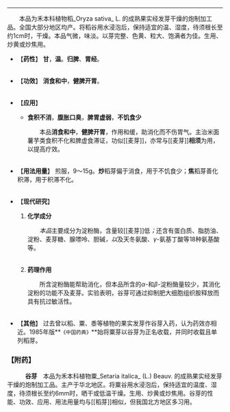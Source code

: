---
&emsp;&emsp;本品为禾本科植物稻_Oryza sativa_ L. 的成熟果实经发芽干燥的炮制加工品。全国大部分地区均产。将稻谷用水浸泡后，保持适宜的温、湿度，待须根长至约1cm时，干燥。本品气微，味淡。以芽完整、色黄、粒大、饱满者为佳。生用、炒黄或炒焦用。

- 【**药性**】
	**甘**，**温**。**归脾**、**胃经**。<br></br>

- 【**功效**】
	**消食和中**，**健脾开胃**。<br></br>

- 【**应用**】
	* **食积不消**，**腹胀口臭**，**脾胃虚弱**，**不饥食少**
		
		&emsp;&emsp;本品**消食和中**，**健脾开胃**，作用和缓，助消化而不伤胃气。主治米面薯芋类食积不化和脾虚食滞证，功似[[麦芽]]，亦常与[[麦芽]]**相须**为用，以提高疗效。<br></br>

- 【**用法用量**】
	煎服，9～15g。**炒**稻芽偏于消食，用于不饥食少；**焦**稻芽善化积滞，用于积滞不化。<br></br>

- 【**现代研究**】
	1. **化学成分**
		
		&emsp;&emsp;<dfn>本品</dfn>主要成分为淀粉酶，含量较[[麦芽]]低<dfn>；</dfn>还含有蛋白质、脂肪油、淀粉、麦芽糖、腺嘌呤、胆碱<dfn>，以</dfn>及天冬氨酸、$γ$-氨基丁酸等18种氨基酸等。<br></br>
	
	2. **药理作用**
		
		&emsp;&emsp;所含淀粉酶能帮助消化，但本品所含的$α$-和$β$-淀粉酶量较少，其消化淀粉的功能不及麦芽。实验表明，谷芽可通过抑制肥大细胞组织胺释放而具有抗过敏活性。<br></br>

- 【**其他**】
	过去曾以稻、粟、黍等植物的果实发芽作谷芽入药，认为药效亦相近。1985年版**`《中国药典》`**始将粟芽以谷芽为正名收载，并同时收载且单列稻芽。

### 【附药】

&emsp;&emsp;&emsp;**谷芽**&emsp;本品为禾本科植物粟_Setaria italica_ (L.) Beauv. 的成熟果实经发芽干燥的炮制加工品。主产于华北地区。将粟谷用水浸泡后，保持适宜的温度、湿度，待须根长至约6mm时，晒干或低温干燥。生用、炒黄或炒焦用。谷芽的性能、功效、应用、用法用量均与[[稻芽]]相似，但我国北方地区多习用。